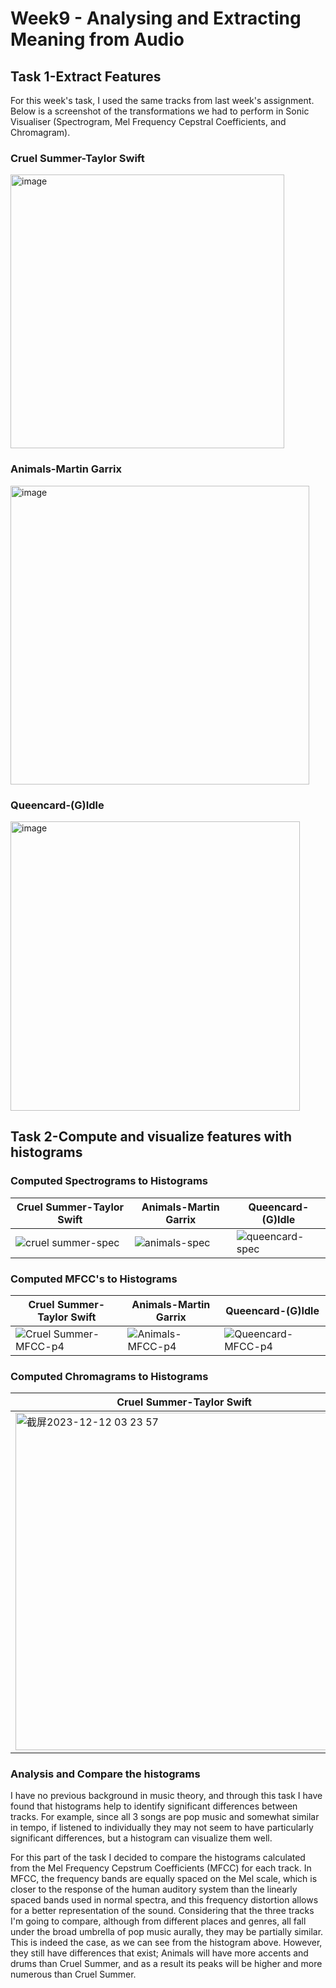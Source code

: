 # Week9 - Analysing and Extracting Meaning from Audio
## Task 1-Extract Features
For this week's task, I used the same tracks from last week's assignment. Below is a screenshot of the transformations we had to perform in Sonic Visualiser (Spectrogram, Mel Frequency Cepstral Coefficients, and Chromagram).
### Cruel Summer-Taylor Swift
<img width="438" alt="image" src="https://github.com/Vvvi00/MCA-2023/assets/145675705/7a9afd2f-a96f-452c-85b6-6fbf58277bf7">

### Animals-Martin Garrix
<img width="478" alt="image" src="https://github.com/Vvvi00/MCA-2023/assets/145675705/86643e4a-c26d-4b91-bba5-933432bcb47c">

### Queencard-(G)Idle
<img width="463" alt="image" src="https://github.com/Vvvi00/MCA-2023/assets/145675705/61bf281a-e178-4916-87d5-d5dc3028e97f">

## Task 2-Compute and visualize features with histograms
### Computed Spectrograms to Histograms

Cruel Summer-Taylor Swift | Animals-Martin Garrix | Queencard-(G)Idle
------- | ------- | -------
![cruel summer-spec](https://github.com/Vvvi00/MCA-2023/assets/145675705/344e39c3-c6b2-45ae-a762-c0b49e7c7be6) | ![animals-spec](https://github.com/Vvvi00/MCA-2023/assets/145675705/e1cbd86d-fb1a-4898-b995-884aba5b5709) | ![queencard-spec](https://github.com/Vvvi00/MCA-2023/assets/145675705/7d6bbc55-2c56-4861-ab39-60c1ca1e38ae)

### Computed MFCC's to Histograms

Cruel Summer-Taylor Swift | Animals-Martin Garrix | Queencard-(G)Idle
------- | ------- | -------
![Cruel Summer-MFCC-p4](https://github.com/Vvvi00/MCA-2023/assets/145675705/dfd1dcfd-a69e-46bd-bc1c-7b646a4ae678) | ![Animals-MFCC-p4](https://github.com/Vvvi00/MCA-2023/assets/145675705/ed844633-f50c-45a7-ac43-e9c6fe38597e) | ![Queencard-MFCC-p4](https://github.com/Vvvi00/MCA-2023/assets/145675705/8ef2f448-9b28-4e61-b437-82b4ed24ab61)

### Computed Chromagrams to Histograms

Cruel Summer-Taylor Swift | Animals-Martin Garrix | Queencard-(G)Idle
------- | ------- | -------
<img width="540" alt="截屏2023-12-12 03 23 57" src="https://github.com/Vvvi00/MCA-2023/assets/145675705/cd1b273d-33fe-4128-bf6e-02609f1094c6"> | <img width="534" alt="截屏2023-12-12 03 24 22" src="https://github.com/Vvvi00/MCA-2023/assets/145675705/29de4071-becb-4306-8ffb-d9557d13539c"> | <img width="535" alt="截屏2023-12-12 03 24 48" src="https://github.com/Vvvi00/MCA-2023/assets/145675705/41772c45-082a-4460-8a45-2c6ed9488abd">

### Analysis and Compare the histograms
I have no previous background in music theory, and through this task I have found that histograms help to identify significant differences between tracks. For example, since all 3 songs are pop music and somewhat similar in tempo, if listened to individually they may not seem to have particularly significant differences, but a histogram can visualize them well.

For this part of the task I decided to compare the histograms calculated from the Mel Frequency Cepstrum Coefficients (MFCC) for each track. In MFCC, the frequency bands are equally spaced on the Mel scale, which is closer to the response of the human auditory system than the linearly spaced bands used in normal spectra, and this frequency distortion allows for a better representation of the sound. Considering that the three tracks I'm going to compare, although from different places and genres, all fall under the broad umbrella of pop music aurally, they may be partially similar. This is indeed the case, as we can see from the histogram above. However, they still have differences that exist; Animals will have more accents and drums than Cruel Summer, and as a result its peaks will be higher and more numerous than Cruel Summer.
